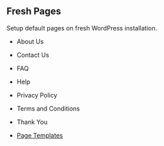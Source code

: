 ## Fresh Pages

Setup default pages on fresh WordPress installation.

 * About Us
 * Contact Us
 * FAQ
 * Help
 * Privacy Policy
 * Terms and Conditions
 * Thank You

 * [Page Templates](https://developer.wordpress.org/themes/template-files-section/page-template-files/page-templates/)
